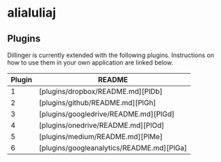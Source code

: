 # alialuliaj
## Plugins

Dillinger is currently extended with the following plugins.
Instructions on how to use them in your own application are linked below.

| Plugin | README |
| ------ | ------ |
| 1 | [plugins/dropbox/README.md][PlDb] |
| 2 | [plugins/github/README.md][PlGh] |
| 3 | [plugins/googledrive/README.md][PlGd] |
| 4 | [plugins/onedrive/README.md][PlOd] |
| 5 | [plugins/medium/README.md][PlMe] |
| 6 | [plugins/googleanalytics/README.md][PlGa] |
